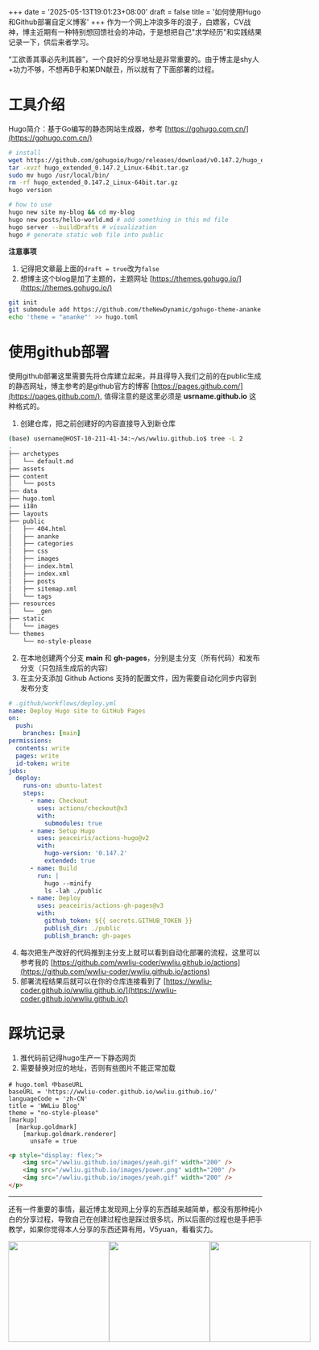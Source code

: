 +++
date = '2025-05-13T19:01:23+08:00'
draft = false
title = '如何使用Hugo和Github部署自定义博客'
+++
作为一个网上冲浪多年的浪子，白嫖客，CV战神，博主近期有一种特别想回馈社会的冲动，于是想把自己"求学经历"和实践结果记录一下，供后来者学习。

“工欲善其事必先利其器”，一个良好的分享地址是非常重要的。由于博主是shy人+功力不够，不想再B乎和某DN献丑，所以就有了下面部署的过程。

# 工具介绍
Hugo简介：基于Go编写的静态网站生成器，参考 [https://gohugo.com.cn/](https://gohugo.com.cn/)

```bash
# install
wget https://github.com/gohugoio/hugo/releases/download/v0.147.2/hugo_extended_0.147.2_Linux-64bit.tar.gz
tar -xvzf hugo_extended_0.147.2_Linux-64bit.tar.gz
sudo mv hugo /usr/local/bin/
rm -rf hugo_extended_0.147.2_Linux-64bit.tar.gz
hugo version

# how to use
hugo new site my-blog && cd my-blog
hugo new posts/hello-world.md # add something in this md file
hugo server --buildDrafts # visualization
hugo # generate static web file into public
```

**注意事项**
1. 记得把文章最上面的`draft = true`改为`false`
2. 想博主这个blog是加了主题的，主题网址 [https://themes.gohugo.io/](https://themes.gohugo.io/)
```bash
git init
git submodule add https://github.com/theNewDynamic/gohugo-theme-ananke themes/ananke
echo 'theme = "ananke"' >> hugo.toml
```

# 使用github部署
使用github部署这里需要先将仓库建立起来，并且得导入我们之前的在public生成的静态网址，博主参考的是github官方的博客 [https://pages.github.com/](https://pages.github.com/), 值得注意的是这里必须是 **usrname.github.io** 这种格式的。
1. 创建仓库，把之前创建好的内容直接导入到新仓库
```bash
(base) username@HOST-10-211-41-34:~/ws/wwliu.github.io$ tree -L 2
.
├── archetypes
│   └── default.md
├── assets
├── content
│   └── posts
├── data
├── hugo.toml
├── i18n
├── layouts
├── public
│   ├── 404.html
│   ├── ananke
│   ├── categories
│   ├── css
│   ├── images
│   ├── index.html
│   ├── index.xml
│   ├── posts
│   ├── sitemap.xml
│   └── tags
├── resources
│   └── _gen
├── static
│   └── images
└── themes
    └── no-style-please
```
2. 在本地创建两个分支 **main** 和 **gh-pages**，分别是主分支（所有代码）和发布分支（只包括生成后的内容）
3. 在主分支添加 Github Actions 支持的配置文件，因为需要自动化同步内容到发布分支
```yml
# .github/workflows/deploy.yml
name: Deploy Hugo site to GitHub Pages
on:
  push:
    branches: [main]
permissions:
  contents: write
  pages: write
  id-token: write
jobs:
  deploy:
    runs-on: ubuntu-latest
    steps:
      - name: Checkout
        uses: actions/checkout@v3
        with:
          submodules: true
      - name: Setup Hugo
        uses: peaceiris/actions-hugo@v2
        with:
          hugo-version: '0.147.2'
          extended: true
      - name: Build
        run: |
          hugo --minify
          ls -lah ./public
      - name: Deploy
        uses: peaceiris/actions-gh-pages@v3
        with:
          github_token: ${{ secrets.GITHUB_TOKEN }}
          publish_dir: ./public
          publish_branch: gh-pages
```
4. 每次把生产改好的代码推到主分支上就可以看到自动化部署的流程，这里可以参考我的 [https://github.com/wwliu-coder/wwliu.github.io/actions](https://github.com/wwliu-coder/wwliu.github.io/actions)
5. 部署流程结果后就可以在你的仓库连接看到了 [https://wwliu-coder.github.io/wwliu.github.io/](https://wwliu-coder.github.io/wwliu.github.io/)

# 踩坑记录
1. 推代码前记得hugo生产一下静态网页
2. 需要替换对应的地址，否则有些图片不能正常加载
```
# hugo.toml 中baseURL
baseURL = 'https://wwliu-coder.github.io/wwliu.github.io/'
languageCode = 'zh-CN'
title = 'WWLiu Blog'
theme = "no-style-please"
[markup]
  [markup.goldmark]
    [markup.goldmark.renderer]
      unsafe = true
```
```markdown
<p style="display: flex;">
    <img src="/wwliu.github.io/images/yeah.gif" width="200" />
    <img src="/wwliu.github.io/images/power.png" width="200" />
    <img src="/wwliu.github.io/images/yeah.gif" width="200" />
</p>
```

***
还有一件重要的事情，最近博主发现网上分享的东西越来越简单，都没有那种纯小白的分享过程，导致自己在创建过程也是踩过很多坑，所以后面的过程也是手把手教学，如果你觉得本人分享的东西还算有用，V5yuan，看看实力。

<p style="display: flex;">
    <img src="/wwliu.github.io/images/yeah.gif" width="200" />
    <img src="/wwliu.github.io/images/power.png" width="200" />
    <img src="/wwliu.github.io/images/yeah.gif" width="200" />
</p>